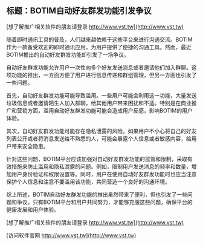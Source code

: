 ## **标题：BOTIM自动好友群发功能引发争议**

[想了解推广相关软件的朋友请登录 http://www.vst.tw](http://www.vst.tw)

随着即时通讯工具的普及，人们越来越依赖于这些平台来进行沟通交流。BOTIM作为一款备受欢迎的即时通讯应用，为用户提供了便捷的沟通工具。然而，最近BOTIM推出的自动好友群发功能却引发了一场争议。

自动好友群发功能允许用户一次性向多个好友发送消息或者邀请他们加入群聊。这项功能的推出，一方面方便了用户进行信息传递和群组管理，但另一方面也引发了一些问题。

首先，自动好友群发功能可能导致滥用。一些用户可能会利用这一功能，大量发送垃圾信息或者邀请陌生人加入群聊，给其他用户带来困扰和不适。特别是在商业推广和营销方面，滥用自动好友群发功能可能会造成用户反感，影响BOTIM的用户体验。

其次，自动好友群发功能可能存在隐私泄露的风险。如果用户不小心将自己的好友列表公开或者将消息发送给不熟悉的人，可能会暴露个人信息或者敏感内容，给用户带来安全隐患。

针对这些问题，BOTIM平台应该加强对自动好友群发功能的监管和限制，采取有效措施来防止滥用和隐私泄露的问题。例如，限制用户发送消息的频率和数量，增加用户身份验证和权限设置等。同时，用户在使用自动好友群发功能时也应当注意保护个人信息和注意不要滥用该功能，共同营造一个良好的沟通环境。

综上所述，BOTIM自动好友群发功能的推出虽然带来了便利，但也引发了一些问题和争议。只有BOTIM平台和用户共同努力，才能够克服这些问题，确保平台的健康发展和用户体验。

[想了解推广相关软件的朋友请登录 http://www.vst.tw](http://www.vst.tw)


[访问软件官网 http://www.vst.tw](http://www.vst.tw)
